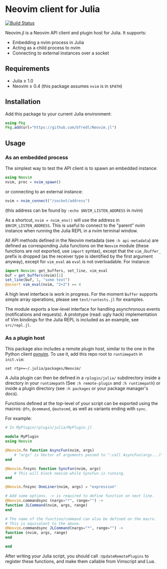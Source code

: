 # Neovim client for Julia

[![Build Status](https://travis-ci.org/bfredl/Neovim.jl.svg?branch=master)](https://travis-ci.org/bfredl/Neovim.jl)

Neovim.jl is a Neovim API client and plugin host for Julia. It supports:

- Embedding a nvim process in Julia
- Acting as a child process to nvim
- Connecting to external instances over a socket


## Requirements

- Julia ≥ 1.0
- Neovim ≥ 0.4 (this package assumes `nvim` is in `$PATH`)


## Installation

Add this package to your current Julia environment:
```julia
using Pkg
Pkg.add(url="https://github.com/bfredl/Neovim.jl")
```


## Usage

### As an embedded process

The simplest way to test the API client is to spawn an embedded instance:
```julia
using Neovim
nvim, proc = nvim_spawn()
```
or connecting to an external instance:
```julia
nvim = nvim_connect("/socket/address")
```
(this address can be found by `:echo $NVIM_LISTEN_ADDRESS` in nvim)

As a shortcut, `nvim = nvim_env()` will use the address in `$NVIM_LISTEN_ADDRESS`. This is useful to connect to the "parent" nvim instance when running the Julia REPL in a nvim terminal window.


All API methods defined in the Neovim metadata (see `:h api-metadata`) are defined as corresponding Julia functions on the `Neovim` module (these functions are not exported, use `import` syntax), except that the `vim_`/`buffer_` prefix is dropped (as the receiver type is identified by the first argument anyway), except for `vim_eval` as `eval` is not overloadable. For instance:
```julia
import Neovim: get_buffers, set_line, vim_eval
buf = get_buffers(nvim)[1]
set_line(buf, 1, "some text")
@assert vim_eval(nvim, "2+2") == 4
```

A high level interface is work in progress. For the moment `Buffer` supports simple array operations, please see `test/runtests.jl` for examples.

The module exports a low-level interface for handling asynchronous events (notifications and requests). A prototype (read: ugly hack) implementation of Vim bindings for the Julia REPL is included as an example, see `src/repl.jl`.


### As a plugin host

This package also includes a remote plugin host, similar to the one in the Python client [pynvim](https://github.com/neovim/pynvim). To use it, add this repo root to `runtimepath` in `init.vim`:
```
set rtp+=~/.julia/packages/Neovim/
```
A Julia plugin can then be defined in a `rplugin/julia/` subdirectory inside a directory in your `runtimepath` (See `:h remote-plugin` and `:h runtimepath`) or inside a plugin directory (see `:h packages` or your package manager's docs).

Functions defined at the top-level of your script can be exported using the macros: `@fn`, `@command`, `@autocmd`, as well as variants ending with `sync`.

For example:

```julia
# In MyPlugin/rplugin/julia/MyPlugin.jl

module MyPlugin
using Neovim

@Neovim.fn function AsyncFun(nvim, args)
    # "args" is Vector of arguments passed to ":call AsyncFun(args...)".
end

@Neovim.fnsync function SyncFun(nvim, args)
    # This will block neovim while SyncFun is running.
end

@Neovim.fnsync OneLiner(nvim, args) = "expression"

# Add some options. -> is required to define function on next line.
@Neovim.commandsync (nargs="*", range="") ->
function JLCommand(nvim, args, range)
end

# The name of the function/command can also be defined on the macro.
# This is equivalent to the above.
@Neovim.commandsync JLCommand(nargs="*", range="") ->
function (nvim, args, range)
end

end
```

After writing your Julia script, you should call `:UpdateRemotePlugins` to
register these functions, and make them callable from Vimscript and Lua.
